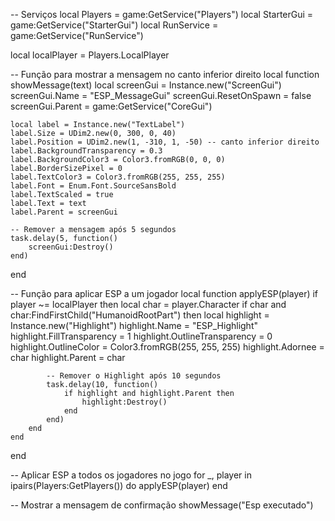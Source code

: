 -- Serviços
local Players = game:GetService("Players")
local StarterGui = game:GetService("StarterGui")
local RunService = game:GetService("RunService")

local localPlayer = Players.LocalPlayer

-- Função para mostrar a mensagem no canto inferior direito
local function showMessage(text)
	local screenGui = Instance.new("ScreenGui")
	screenGui.Name = "ESP_MessageGui"
	screenGui.ResetOnSpawn = false
	screenGui.Parent = game:GetService("CoreGui")

	local label = Instance.new("TextLabel")
	label.Size = UDim2.new(0, 300, 0, 40)
	label.Position = UDim2.new(1, -310, 1, -50) -- canto inferior direito
	label.BackgroundTransparency = 0.3
	label.BackgroundColor3 = Color3.fromRGB(0, 0, 0)
	label.BorderSizePixel = 0
	label.TextColor3 = Color3.fromRGB(255, 255, 255)
	label.Font = Enum.Font.SourceSansBold
	label.TextScaled = true
	label.Text = text
	label.Parent = screenGui

	-- Remover a mensagem após 5 segundos
	task.delay(5, function()
		screenGui:Destroy()
	end)
end

-- Função para aplicar ESP a um jogador
local function applyESP(player)
	if player ~= localPlayer then
		local char = player.Character
		if char and char:FindFirstChild("HumanoidRootPart") then
			local highlight = Instance.new("Highlight")
			highlight.Name = "ESP_Highlight"
			highlight.FillTransparency = 1
			highlight.OutlineTransparency = 0
			highlight.OutlineColor = Color3.fromRGB(255, 255, 255)
			highlight.Adornee = char
			highlight.Parent = char

			-- Remover o Highlight após 10 segundos
			task.delay(10, function()
				if highlight and highlight.Parent then
					highlight:Destroy()
				end
			end)
		end
	end
end

-- Aplicar ESP a todos os jogadores no jogo
for _, player in ipairs(Players:GetPlayers()) do
	applyESP(player)
end

-- Mostrar a mensagem de confirmação
showMessage("Esp executado")
